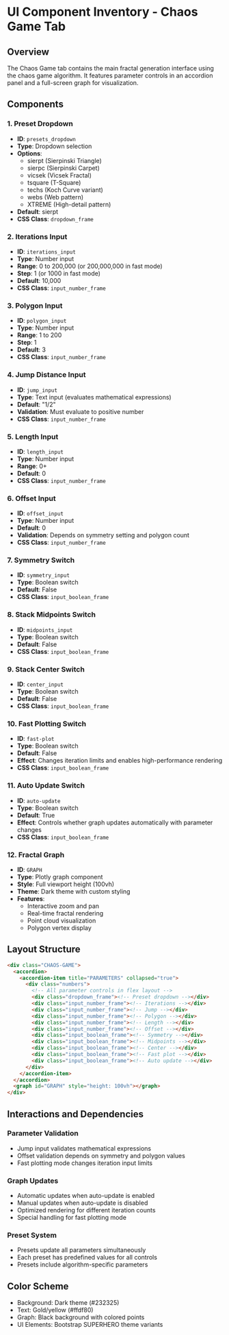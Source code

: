 # UI Component Inventory - Chaos Game Tab

## Overview
The Chaos Game tab contains the main fractal generation interface using the chaos game algorithm. It features parameter controls in an accordion panel and a full-screen graph for visualization.

## Components

### 1. Preset Dropdown
- **ID**: `presets_dropdown`
- **Type**: Dropdown selection
- **Options**:
  - sierpt (Sierpinski Triangle)
  - sierpc (Sierpinski Carpet)
  - vicsek (Vicsek Fractal)
  - tsquare (T-Square)
  - techs (Koch Curve variant)
  - webs (Web pattern)
  - XTREME (High-detail pattern)
- **Default**: sierpt
- **CSS Class**: `dropdown_frame`

### 2. Iterations Input
- **ID**: `iterations_input`
- **Type**: Number input
- **Range**: 0 to 200,000 (or 200,000,000 in fast mode)
- **Step**: 1 (or 1000 in fast mode)
- **Default**: 10,000
- **CSS Class**: `input_number_frame`

### 3. Polygon Input
- **ID**: `polygon_input`
- **Type**: Number input
- **Range**: 1 to 200
- **Step**: 1
- **Default**: 3
- **CSS Class**: `input_number_frame`

### 4. Jump Distance Input
- **ID**: `jump_input`
- **Type**: Text input (evaluates mathematical expressions)
- **Default**: "1/2"
- **Validation**: Must evaluate to positive number
- **CSS Class**: `input_number_frame`

### 5. Length Input
- **ID**: `length_input`
- **Type**: Number input
- **Range**: 0+
- **Default**: 0
- **CSS Class**: `input_number_frame`

### 6. Offset Input
- **ID**: `offset_input`
- **Type**: Number input
- **Default**: 0
- **Validation**: Depends on symmetry setting and polygon count
- **CSS Class**: `input_number_frame`

### 7. Symmetry Switch
- **ID**: `symmetry_input`
- **Type**: Boolean switch
- **Default**: False
- **CSS Class**: `input_boolean_frame`

### 8. Stack Midpoints Switch
- **ID**: `midpoints_input`
- **Type**: Boolean switch
- **Default**: False
- **CSS Class**: `input_boolean_frame`

### 9. Stack Center Switch
- **ID**: `center_input`
- **Type**: Boolean switch
- **Default**: False
- **CSS Class**: `input_boolean_frame`

### 10. Fast Plotting Switch
- **ID**: `fast-plot`
- **Type**: Boolean switch
- **Default**: False
- **Effect**: Changes iteration limits and enables high-performance rendering
- **CSS Class**: `input_boolean_frame`

### 11. Auto Update Switch
- **ID**: `auto-update`
- **Type**: Boolean switch
- **Default**: True
- **Effect**: Controls whether graph updates automatically with parameter changes
- **CSS Class**: `input_boolean_frame`

### 12. Fractal Graph
- **ID**: `GRAPH`
- **Type**: Plotly graph component
- **Style**: Full viewport height (100vh)
- **Theme**: Dark theme with custom styling
- **Features**:
  - Interactive zoom and pan
  - Real-time fractal rendering
  - Point cloud visualization
  - Polygon vertex display

## Layout Structure

```html
<div class="CHAOS-GAME">
  <accordion>
    <accordion-item title="PARAMETERS" collapsed="true">
      <div class="numbers">
        <!-- All parameter controls in flex layout -->
        <div class="dropdown_frame"><!-- Preset dropdown --></div>
        <div class="input_number_frame"><!-- Iterations --></div>
        <div class="input_number_frame"><!-- Jump --></div>
        <div class="input_number_frame"><!-- Polygon --></div>
        <div class="input_number_frame"><!-- Length --></div>
        <div class="input_number_frame"><!-- Offset --></div>
        <div class="input_boolean_frame"><!-- Symmetry --></div>
        <div class="input_boolean_frame"><!-- Midpoints --></div>
        <div class="input_boolean_frame"><!-- Center --></div>
        <div class="input_boolean_frame"><!-- Fast plot --></div>
        <div class="input_boolean_frame"><!-- Auto update --></div>
      </div>
    </accordion-item>
  </accordion>
  <graph id="GRAPH" style="height: 100vh"></graph>
</div>
```

## Interactions and Dependencies

### Parameter Validation
- Jump input validates mathematical expressions
- Offset validation depends on symmetry and polygon values
- Fast plotting mode changes iteration input limits

### Graph Updates
- Automatic updates when auto-update is enabled
- Manual updates when auto-update is disabled
- Optimized rendering for different iteration counts
- Special handling for fast plotting mode

### Preset System
- Presets update all parameters simultaneously
- Each preset has predefined values for all controls
- Presets include algorithm-specific parameters

## Color Scheme
- Background: Dark theme (#232325)
- Text: Gold/yellow (#ffdf80)
- Graph: Black background with colored points
- UI Elements: Bootstrap SUPERHERO theme variants